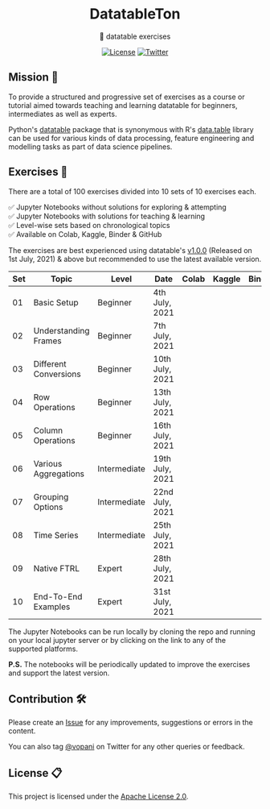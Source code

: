 <div align='center'>

<h1>DatatableTon</h1>
💯 datatable exercises

[![License](https://img.shields.io/badge/license-Apache%202.0-blue.svg?logo=apache)](https://github.com/vopani/datatableton/blob/master/LICENSE)
[![Twitter](https://img.shields.io/twitter/follow/vopani)](https://twitter.com/vopani)

</div>

## Mission 🚀
To provide a structured and progressive set of exercises as a course or tutorial aimed towards teaching and learning datatable for beginners, intermediates as well as experts.

Python's [datatable](https://github.com/h2oai/datatable) package that is synonymous with R's [data.table](https://github.com/Rdatatable/data.table) library can be used for various kinds of data processing, feature engineering and modelling tasks as part of data science pipelines.

## Exercises 📖
There are a total of 100 exercises divided into 10 sets of 10 exercises each.

✅ Jupyter Notebooks without solutions for exploring & attempting   
✅ Jupyter Notebooks with solutions for teaching & learning   
✅ Level-wise sets based on chronological topics   
✅ Available on Colab, Kaggle, Binder & GitHub   

The exercises are best experienced using datatable's [v1.0.0](https://datatable.readthedocs.io/en/latest/releases/v1.0.0.html) (Released on 1st July, 2021) & above but recommended to use the latest available version.

| Set | Topic | Level | Date | Colab | Kaggle | Binder | GitHub |
| --- | ----- | ----- | ---- | ----- | ------ | ------ | ------ |
| 01 | Basic Setup | Beginner | 4th July, 2021 |
| 02 | Understanding Frames | Beginner | 7th July, 2021 |
| 03 | Different Conversions | Beginner | 10th July, 2021 |
| 04 | Row Operations | Beginner | 13th July, 2021 |
| 05 | Column Operations | Beginner | 16th July, 2021 |
| 06 | Various Aggregations | Intermediate | 19th July, 2021 |
| 07 | Grouping Options | Intermediate | 22nd July, 2021 |
| 08 | Time Series | Intermediate | 25th July, 2021 |
| 09 | Native FTRL | Expert | 28th July, 2021 | 
| 10 | End-To-End Examples | Expert | 31st July, 2021 |

The Jupyter Notebooks can be run locally by cloning the repo and running on your local jupyter server or by clicking on the link to any of the supported platforms.

**P.S.** The notebooks will be periodically updated to improve the exercises and support the latest version.

## Contribution 🛠️
Please create an [Issue](https://github.com/vopani/datatableton/issues) for any improvements, suggestions or errors in the content.

You can also tag [@vopani](https://twitter.com/vopani) on Twitter for any other queries or feedback.

## License 📋
This project is licensed under the [Apache License 2.0](https://github.com/vopani/datatableton/blob/master/LICENSE).
